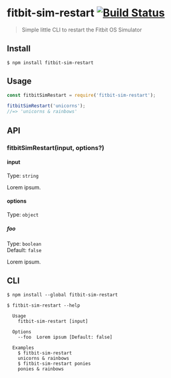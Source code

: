# fitbit-sim-restart [![Build Status](https://travis-ci.com/brh55/fitbit-sim-restart.svg?branch=master)](https://travis-ci.com/brh55/fitbit-sim-restart)

> Simple little CLI to restart the Fitbit OS Simulator


## Install

```
$ npm install fitbit-sim-restart
```


## Usage

```js
const fitbitSimRestart = require('fitbit-sim-restart');

fitbitSimRestart('unicorns');
//=> 'unicorns & rainbows'
```


## API

### fitbitSimRestart(input, options?)

#### input

Type: `string`

Lorem ipsum.

#### options

Type: `object`

##### foo

Type: `boolean`\
Default: `false`

Lorem ipsum.


## CLI

```
$ npm install --global fitbit-sim-restart
```

```
$ fitbit-sim-restart --help

  Usage
    fitbit-sim-restart [input]

  Options
    --foo  Lorem ipsum [Default: false]

  Examples
    $ fitbit-sim-restart
    unicorns & rainbows
    $ fitbit-sim-restart ponies
    ponies & rainbows
```
